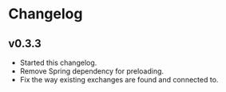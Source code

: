 Changelog
=========

v0.3.3
------
- Started this changelog.
- Remove Spring dependency for preloading.
- Fix the way existing exchanges are found and connected to.
